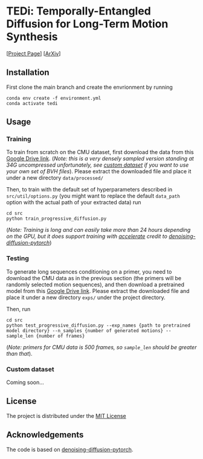 # TEDi: Temporally-Entangled Diffusion for Long-Term Motion Synthesis

[[Project Page](https://threedle.github.io/TEDi/)] [[ArXiv](https://arxiv.org/abs/2307.15042)]


## Installation

First clone the main branch and create the envrionment by running

```
conda env create -f environment.yml
conda activate tedi
```

## Usage

### Training
To train from scratch on the CMU dataset, first download the data from this [Google Drive link](https://drive.google.com/file/d/1lYNBCkdYZwGeOoyO2MKkiWDR-87xAYpU/view?usp=sharing). (_Note: this is a very densely sampled version standing at 34G uncompressed unfortunately, see [custom dataset](#custom-dataset) if you want to use your own set of BVH files_). Please extract the downloaded file and place it under a new directory  ```data/processed/```

Then, to train with the default set of hyperparameters described in ```src/util/options.py``` (you might want to replace the default ```data_path``` option with the actual path of your extracted data) run

```
cd src
python train_progressive_diffusion.py
```
(_Note: Training is long and can easily take more than 24 hours depending on the GPU, but it does support training with [accelerate](https://huggingface.co/docs/accelerate/) credit to [denoising-diffusion-pytorch](https://github.com/lucidrains/denoising-diffusion-pytorch)_)

### Testing
To generate long sequences conditioning on a primer, you need to download the CMU data as in the previous section (the primers will be randomly selected motion sequences), and then download a pretrained model from this [Google Drive link](https://drive.google.com/file/d/17_Eqp1pScQuB8sSomBmWOL9GzKtT7b-9/view?usp=sharing). Please extract the downloaded file and place it under a new directory ```exps/``` under the project directory.

Then, run 
```
cd src
python test_progressive_diffusion.py --exp_names {path to pretrained model directory} --n_samples {number of generated motions} --sample_len {number of frames}
```
 (_Note: primers for CMU data is 500 frames, so ```sample_len``` should be greater than that_). 

### Custom dataset
Coming soon...

## License
The project is distributed under the [MIT License](https://github.com/GuyTevet/motion-diffusion-model/blob/main/LICENSE)

## Acknowledgements
The code is based on [denoising-diffusion-pytorch](https://github.com/lucidrains/denoising-diffusion-pytorch).
